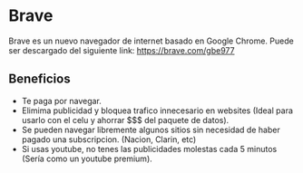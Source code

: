 # Brave 

Brave es un nuevo navegador de internet basado en Google Chrome. 
Puede ser descargado del siguiente link: https://brave.com/gbe977 

## Beneficios
- Te paga por navegar. 
- Elimima publicidad y bloquea trafico innecesario en websites (Ideal para usarlo con el celu y ahorrar $$$ del paquete de datos). 
- Se pueden navegar libremente algunos sitios sin necesidad de haber pagado una subscripcion. (Nacion, Clarin, etc)
- Si usas youtube, no tenes las publicidades molestas cada 5 minutos (Sería como un youtube premium). 


